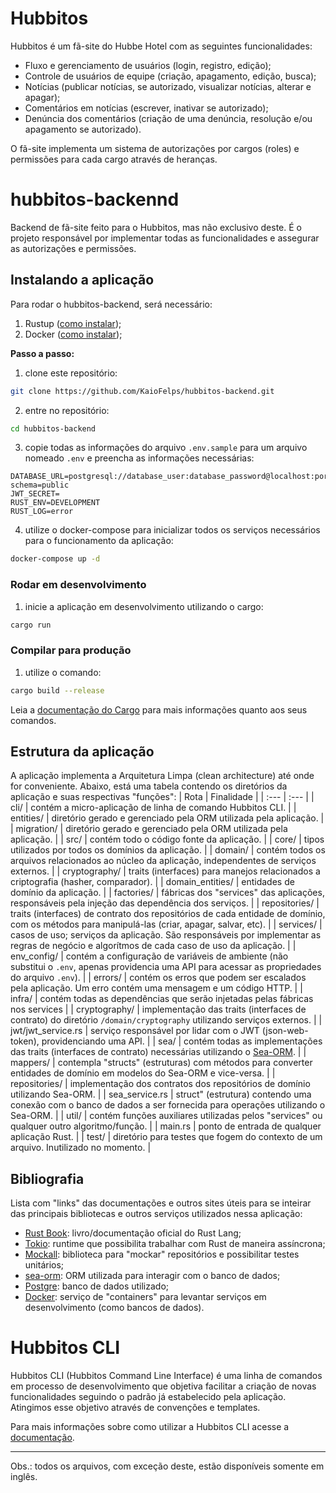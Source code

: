 # Hubbitos
Hubbitos é um fã-site do Hubbe Hotel com as seguintes funcionalidades:
- Fluxo e gerenciamento de usuários (login, registro, edição);
- Controle de usuários de equipe (criação, apagamento, edição, busca);
- Notícias (publicar notícias, se autorizado, visualizar notícias, alterar e apagar);
- Comentários em notícias (escrever, inativar se autorizado);
- Denúncia dos comentários (criação de uma denúncia, resolução e/ou apagamento se autorizado).

O fã-site implementa um sistema de autorizações por cargos (roles) e permissões para cada cargo através de heranças.

# hubbitos-backennd
Backend de fã-site feito para o Hubbitos, mas não exclusivo deste. É o projeto responsável por implementar todas as funcionalidades e assegurar as autorizações e permissões.

## Instalando a aplicação
Para rodar o hubbitos-backend, será necessário:
1. Rustup ([como instalar](https://www.rust-lang.org/tools/install));
2. Docker ([como instalar](https://docs.docker.com/get-docker/));

**Passo a passo:**
1. clone este repositório:
```bash
git clone https://github.com/KaioFelps/hubbitos-backend.git
```
2. entre no repositório:
```bash
cd hubbitos-backend
```
3. copie todas as informações do arquivo `.env.sample` para um arquivo nomeado `.env` e preencha as informações necessárias:
```dotenv
DATABASE_URL=postgresql://database_user:database_password@localhost:port/database_name?schema=public
JWT_SECRET=
RUST_ENV=DEVELOPMENT
RUST_LOG=error
```
4. utilize o docker-compose para inicializar todos os serviços necessários para o funcionamento da aplicação:
```bash
docker-compose up -d
```

### Rodar em desenvolvimento
1. inicie a aplicação em desenvolvimento utilizando o cargo:
```bash
cargo run
```

### Compilar para produção
1. utilize o comando:
```bash
cargo build --release
```

Leia a [documentação do Cargo](https://doc.rust-lang.org/book/ch01-03-hello-cargo.html#:~:text=Cargo%20is%20Rust's%20build%20system,on%2C%20and%20building%20those%20libraries.) para mais informações quanto aos seus comandos.

## Estrutura da aplicação
A aplicação implementa a Arquitetura Limpa (clean architecture) até onde for conveniente. Abaixo, está uma tabela contendo os diretórios da aplicação e suas respectivas "funções":
| Rota | Finalidade |
| :---  | :---      |
| cli/  | contém a micro-aplicação de linha de comando Hubbitos CLI. |
| entities/ | diretório gerado e gerenciado pela ORM utilizada pela aplicação. |
| migration/    | diretório gerado e gerenciado pela ORM utilizada pela aplicação. |
| src/  | contém todo o código fonte da aplicação. |
| core/ | tipos utilizados por todos os domínios da aplicação. |
| domain/   | contém todos os arquivos relacionados ao núcleo da aplicação, independentes de serviços externos. |
| cryptography/ | traits (interfaces) para manejos relacionados a criptografia (hasher, comparador). |
| domain_entities/  | entidades de domínio da aplicação. |
| factories/    | fábricas dos "services" das aplicações, responsáveis pela injeção das dependência dos serviços. |
| repositories/ | traits (interfaces) de contrato dos repositórios de cada entidade de domínio, com os métodos para manipulá-las (criar, apagar, salvar, etc). |
| services/ | casos de uso; serviços da aplicação. São responsáveis por implementar as regras de negócio e algorítmos de cada caso de uso da aplicação. |
| env_config/   | contém a configuração de variáveis de ambiente (não substitui o `.env`, apenas providencia uma API para acessar as propriedades do arquivo `.env`). |
| errors/   | contém os erros que podem ser escalados pela aplicação. Um erro contém uma mensagem e um código HTTP. |
| infra/    | contém todas as dependências que serão injetadas pelas fábricas nos services |
| cryptography/ | implementação das traits (interfaces de contrato) do diretório `/domain/cryptography` utilizando serviços externos. |
| jwt/jwt_service.rs    | serviço responsável por lidar com o JWT (json-web-token), providenciando uma API. |
| sea/  | contém todas as implementações das traits (interfaces de contrato) necessárias utilizando o [Sea-ORM](https://github.com/SeaQL/sea-orm). |
| mappers/  | contempla "structs" (estruturas) com métodos para converter entidades de domínio em modelos do Sea-ORM e vice-versa. |
| repositories/ | implementação dos contratos dos repositórios de domínio utilizando Sea-ORM. |
| sea_service.rs    | struct" (estrutura) contendo uma conexão com o banco de dados a ser fornecida para operações utilizando o Sea-ORM. |
| util/ | contém funções auxiliares utilizadas pelos "services" ou qualquer outro algoritmo/função. |
| main.rs   | ponto de entrada de qualquer aplicação Rust. |
| test/ | diretório para testes que fogem do contexto de um arquivo. Inutilizado no momento. |

## Bibliografia
Lista com "links" das documentações e outros sites úteis para se inteirar das principais bibliotecas e outros serviços utilizados nessa aplicação:
- [Rust Book](https://doc.rust-lang.org/book/): livro/documentação oficial do Rust Lang;
- [Tokio](https://tokio.rs/): runtime que possibilita trabalhar com Rust de maneira assíncrona;
- [Mockall](https://crates.io/crates/mockall): biblioteca para "mockar" repositórios e possibilitar testes unitários;
- [sea-orm](https://github.com/SeaQL/sea-orm): ORM utilizada para interagir com o banco de dados;
- [Postgre](https://www.postgresql.org/): banco de dados utilizado;
- [Docker](https://docs.docker.com/get-docker/): serviço de "containers" para levantar serviços em desenvolvimento (como bancos de dados).

# Hubbitos CLI
Hubbitos CLI (Hubbitos Command Line Interface) é uma linha de comandos em processo de desenvolvimento que objetiva facilitar a criação de novas funcionalidades seguindo o padrão já estabelecido pela aplicação. Atingimos esse objetivo através de convenções e templates.

Para mais informações sobre como utilizar a Hubbitos CLI acesse a [documentação](cli/readme.md).

---

Obs.: todos os arquivos, com exceção deste, estão disponíveis somente em inglês.